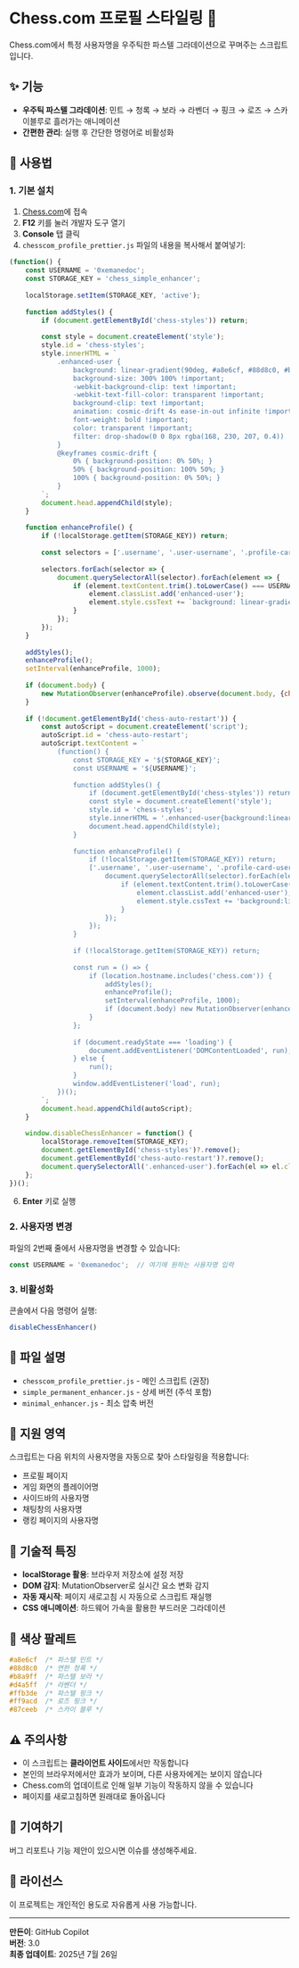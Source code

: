 # Chess.com 프로필 스타일링 🌌

Chess.com에서 특정 사용자명을 우주틱한 파스텔 그라데이션으로 꾸며주는 스크립트입니다.

## ✨ 기능

- **우주틱 파스텔 그라데이션**: 민트 → 청록 → 보라 → 라벤더 → 핑크 → 로즈 → 스카이블루로 흘러가는 애니메이션
- **간편한 관리**: 실행 후 간단한 명령어로 비활성화

## 🚀 사용법

### 1. 기본 설치
1. [Chess.com](https://chess.com)에 접속
2. **F12** 키를 눌러 개발자 도구 열기
3. **Console** 탭 클릭
4. `chesscom_profile_prettier.js` 파일의 내용을 복사해서 붙여넣기:
```chesscom_profile_prettier.js
(function() {
    const USERNAME = '0xemanedoc';
    const STORAGE_KEY = 'chess_simple_enhancer';
    
    localStorage.setItem(STORAGE_KEY, 'active');
    
    function addStyles() {
        if (document.getElementById('chess-styles')) return;
        
        const style = document.createElement('style');
        style.id = 'chess-styles';
        style.innerHTML = `
            .enhanced-user {
                background: linear-gradient(90deg, #a8e6cf, #88d8c0, #b8a9ff, #d4a5ff, #ffb3de, #ff9acd, #87ceeb, #a8e6cf) !important;
                background-size: 300% 100% !important;
                -webkit-background-clip: text !important;
                -webkit-text-fill-color: transparent !important;
                background-clip: text !important;
                animation: cosmic-drift 4s ease-in-out infinite !important;
                font-weight: bold !important;
                color: transparent !important;
                filter: drop-shadow(0 0 8px rgba(168, 230, 207, 0.4)) !important;
            }
            @keyframes cosmic-drift {
                0% { background-position: 0% 50%; }
                50% { background-position: 100% 50%; }
                100% { background-position: 0% 50%; }
            }
        `;
        document.head.appendChild(style);
    }
    
    function enhanceProfile() {
        if (!localStorage.getItem(STORAGE_KEY)) return;
        
        const selectors = ['.username', '.user-username', '.profile-card-username', '.player-name', '[data-test-element="user-username"]', '.sidebar-username', '.user-info .username', '.master-player-name', 'h1.profile-card-username', '.profile-header .username', '.user-tagline-username'];
        
        selectors.forEach(selector => {
            document.querySelectorAll(selector).forEach(element => {
                if (element.textContent.trim().toLowerCase() === USERNAME.toLowerCase() && !element.classList.contains('enhanced-user')) {
                    element.classList.add('enhanced-user');
                    element.style.cssText += `background: linear-gradient(90deg, #a8e6cf, #88d8c0, #b8a9ff, #d4a5ff, #ffb3de, #ff9acd, #87ceeb, #a8e6cf) !important; background-size: 300% 100% !important; -webkit-background-clip: text !important; -webkit-text-fill-color: transparent !important; background-clip: text !important; animation: cosmic-drift 4s ease-in-out infinite !important; font-weight: bold !important; color: transparent !important; filter: drop-shadow(0 0 8px rgba(168, 230, 207, 0.4)) !important;`;
                }
            });
        });
    }
    
    addStyles();
    enhanceProfile();
    setInterval(enhanceProfile, 1000);
    
    if (document.body) {
        new MutationObserver(enhanceProfile).observe(document.body, {childList: true, subtree: true});
    }
    
    if (!document.getElementById('chess-auto-restart')) {
        const autoScript = document.createElement('script');
        autoScript.id = 'chess-auto-restart';
        autoScript.textContent = `
            (function() {
                const STORAGE_KEY = '${STORAGE_KEY}';
                const USERNAME = '${USERNAME}';
                
                function addStyles() {
                    if (document.getElementById('chess-styles')) return;
                    const style = document.createElement('style');
                    style.id = 'chess-styles';
                    style.innerHTML = '.enhanced-user{background:linear-gradient(90deg,#a8e6cf,#88d8c0,#b8a9ff,#d4a5ff,#ffb3de,#ff9acd,#87ceeb,#a8e6cf)!important;background-size:300% 100%!important;-webkit-background-clip:text!important;-webkit-text-fill-color:transparent!important;background-clip:text!important;animation:cosmic-drift 4s ease-in-out infinite!important;font-weight:bold!important;color:transparent!important;filter:drop-shadow(0 0 8px rgba(168,230,207,0.4))!important}@keyframes cosmic-drift{0%{background-position:0% 50%}50%{background-position:100% 50%}100%{background-position:0% 50%}}';
                    document.head.appendChild(style);
                }
                
                function enhanceProfile() {
                    if (!localStorage.getItem(STORAGE_KEY)) return;
                    ['.username', '.user-username', '.profile-card-username', '.player-name', '[data-test-element="user-username"]', '.sidebar-username', '.user-info .username', '.master-player-name', 'h1.profile-card-username', '.profile-header .username', '.user-tagline-username'].forEach(selector => {
                        document.querySelectorAll(selector).forEach(element => {
                            if (element.textContent.trim().toLowerCase() === USERNAME.toLowerCase() && !element.classList.contains('enhanced-user')) {
                                element.classList.add('enhanced-user');
                                element.style.cssText += 'background:linear-gradient(90deg,#a8e6cf,#88d8c0,#b8a9ff,#d4a5ff,#ffb3de,#ff9acd,#87ceeb,#a8e6cf)!important;background-size:300% 100%!important;-webkit-background-clip:text!important;-webkit-text-fill-color:transparent!important;background-clip:text!important;animation:cosmic-drift 4s ease-in-out infinite!important;font-weight:bold!important;color:transparent!important;filter:drop-shadow(0 0 8px rgba(168,230,207,0.4))!important;';
                            }
                        });
                    });
                }
                
                if (!localStorage.getItem(STORAGE_KEY)) return;
                
                const run = () => {
                    if (location.hostname.includes('chess.com')) {
                        addStyles();
                        enhanceProfile();
                        setInterval(enhanceProfile, 1000);
                        if (document.body) new MutationObserver(enhanceProfile).observe(document.body, {childList: true, subtree: true});
                    }
                };
                
                if (document.readyState === 'loading') {
                    document.addEventListener('DOMContentLoaded', run);
                } else {
                    run();
                }
                window.addEventListener('load', run);
            })();
        `;
        document.head.appendChild(autoScript);
    }
    
    window.disableChessEnhancer = function() {
        localStorage.removeItem(STORAGE_KEY);
        document.getElementById('chess-styles')?.remove();
        document.getElementById('chess-auto-restart')?.remove();
        document.querySelectorAll('.enhanced-user').forEach(el => el.classList.remove('enhanced-user'));
    };
})();

```
6. **Enter** 키로 실행

### 2. 사용자명 변경
파일의 2번째 줄에서 사용자명을 변경할 수 있습니다:
```javascript
const USERNAME = '0xemanedoc';  // 여기에 원하는 사용자명 입력
```

### 3. 비활성화
콘솔에서 다음 명령어 실행:
```javascript
disableChessEnhancer()
```

## 📁 파일 설명

- `chesscom_profile_prettier.js` - 메인 스크립트 (권장)
- `simple_permanent_enhancer.js` - 상세 버전 (주석 포함)
- `minimal_enhancer.js` - 최소 압축 버전

## 🎯 지원 영역

스크립트는 다음 위치의 사용자명을 자동으로 찾아 스타일링을 적용합니다:

- 프로필 페이지
- 게임 화면의 플레이어명
- 사이드바의 사용자명
- 채팅창의 사용자명
- 랭킹 페이지의 사용자명

## 🔧 기술적 특징

- **localStorage 활용**: 브라우저 저장소에 설정 저장
- **DOM 감지**: MutationObserver로 실시간 요소 변화 감지
- **자동 재시작**: 페이지 새로고침 시 자동으로 스크립트 재실행
- **CSS 애니메이션**: 하드웨어 가속을 활용한 부드러운 그라데이션

## 🎨 색상 팔레트

```css
#a8e6cf  /* 파스텔 민트 */
#88d8c0  /* 연한 청록 */
#b8a9ff  /* 파스텔 보라 */
#d4a5ff  /* 라벤더 */
#ffb3de  /* 파스텔 핑크 */
#ff9acd  /* 로즈 핑크 */
#87ceeb  /* 스카이 블루 */
```

## ⚠️ 주의사항

- 이 스크립트는 **클라이언트 사이드**에서만 작동합니다
- 본인의 브라우저에서만 효과가 보이며, 다른 사용자에게는 보이지 않습니다
- Chess.com의 업데이트로 인해 일부 기능이 작동하지 않을 수 있습니다
- 페이지를 새로고침하면 원래대로 돌아옵니다
## 🤝 기여하기

버그 리포트나 기능 제안이 있으시면 이슈를 생성해주세요.

## 📝 라이선스

이 프로젝트는 개인적인 용도로 자유롭게 사용 가능합니다.

---

**만든이**: GitHub Copilot  
**버전**: 3.0  
**최종 업데이트**: 2025년 7월 26일
